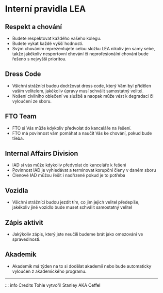 # Interní pravidla LEA

## Respekt a chování

- Budete respektovat každého vašeho kolegu.
- Budete vykat každé vyšší hodnosti.
- Svým chováním reprezentujete celou složku LEA nikoliv jen samy sebe,
takže jakékoliv nesportovní chování či neprofesionální chování bude řešeno s nejvyšší prioritou.

## Dress Code

- Všichni strážníci budou dodržovat dress code, který Vám byl přidělen vaším velitelem, jakékoliv úpravy musí schválit samostatný velitel.
- Nošení civilního oblečení ve službě a naopak může vést k degradaci či vyloučení ze sboru.

## FTO Team

- FTO si Vás může kdykoliv předvolat do kanceláře na řešení.
- FTO má povinnost vám pomáhat a naučit Vás ke chování, pokud bude třeba.

## Internal Affairs Division

- IAD si vás může kdykoliv předvolat do kanceláře k řešení
- Povinnost IAD je vyhledávat a terminovat korupční členy v daném sboru
- Členové IAD můžou řešit i nadřízené pokud je to potřeba

## Vozidla

- Všichni strážníci budou jezdit tím, co jim jejich velitel předepíše, jakékoliv jiné vozidlo bude muset schválit samostatný velitel

## Zápis aktivit

- Jakýkoliv zápis, který jste neučili budeme brát jako omezování ve spravedlnosti.

## Akademik

- Akademik má týden na to si dodělat akademií nebo bude automaticky vyloučen z akademického programu.

--------

::: info Credits
Tohle vytvořil Stanley AKA Ceffel
